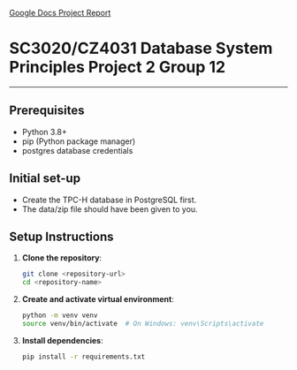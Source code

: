 [Google Docs Project Report](https://docs.google.com/document/d/1tzsdEW6uhxPPNy-L0tftqWJqLooriUtY8ppRB_JsoT0/edit?usp=sharing)

# SC3020/CZ4031 Database System Principles Project 2 Group 12

---

## Prerequisites

- Python 3.8+
- pip (Python package manager)
- postgres database credentials 

## Initial set-up
- Create the TPC-H database in PostgreSQL first.
- The data/zip file should have been given to you.

## Setup Instructions

1. **Clone the repository**:
   ```bash
   git clone <repository-url>
   cd <repository-name>
   ```

2. **Create and activate virtual environment**:
   ```bash
   python -m venv venv
   source venv/bin/activate  # On Windows: venv\Scripts\activate
   ```

3. **Install dependencies**:
   ```bash
   pip install -r requirements.txt
   ```

